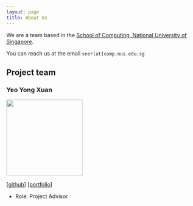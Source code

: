 ```yaml
---
layout: page
title: About Us
---
```


We are a team based in the [School of Computing, National University of Singapore](https://www.comp.nus.edu.sg).

You can reach us at the email `seer[at]comp.nus.edu.sg`

## Project team

### Yeo Yong Xuan

<img src="images/yoyongxuan.png" width="200px">

[[github](https://github.com/yoyongxuan)]
[[portfolio](team/johndoe.md)]

* Role: Project Advisor